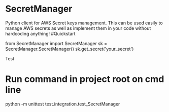 # SecretManager
Python client for AWS Secret keys management. This can be used easily to manage AWS secrets as well as implement them in your code without hardcoding anything!
#Quickstart

from SecretManager import SecretManager
sk = SecretManager.SecretManager()
sk.get_secret('your_secret')

Test

# Run command in project root on cmd line
python -m unittest test.integration.test_SecretManager
